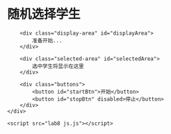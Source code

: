 <!DOCTYPE html>
<html lang="zh-CN">
<head>
    <meta charset="UTF-8">
    <meta name="viewport" content="width=device-width, initial-scale=1.0">
    <title>随机选择学生</title>
    <link rel="stylesheet" href="lab8 css.css">
</head>
<body>
    <div class="container">
        <h1>随机选择学生</h1>
        
        <div class="display-area" id="displayArea">
            准备开始...
        </div>
        
        <div class="selected-area" id="selectedArea">
            选中学生将显示在这里
        </div>
        
        <div class="buttons">
            <button id="startBtn">开始</button>
            <button id="stopBtn" disabled>停止</button>
        </div>
    </div>

    <script src="lab8 js.js"></script>
</body>
</html>
